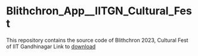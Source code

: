 # Blithchron_App__IITGN_Cultural_Fest
This repository contains the source code of Blithchron 2023, Cultural Fest of IIT Gandhinagar
Link to [download](V)
